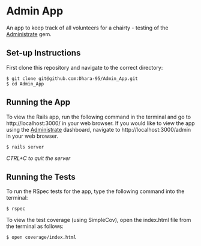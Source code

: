 # Admin App

An app to keep track of all volunteers for a chairty - testing of the [Administrate](https://github.com/thoughtbot/administrate) gem. 

## Set-up Instructions

First clone this repository and navigate to the correct directory: 

```
$ git clone git@github.com:Dhara-95/Admin_App.git
$ cd Admin_App
```

## Running the App

To view the Rails app, run the following command in the terminal and go to http://localhost:3000/ in your web browser. If you would like to view the app using the [Administrate](https://github.com/thoughtbot/administrate) dashboard, navigate to http://localhost:3000/admin in your web browser. 

```
$ rails server
```
*CTRL+C to quit the server*

## Running the Tests

To run the RSpec tests for the app, type the following command into the terminal:

```
$ rspec
```

To view the test coverage (using SimpleCov), open the index.html file from the terminal as follows:

```
$ open coverage/index.html
```
